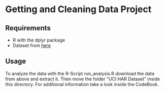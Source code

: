 # Getting and Cleaning Data Project
## Requirements
* R with the dplyr package
* Dataset from [here](https://d396qusza40orc.cloudfront.net/getdata%2Fprojectfiles%2FUCI%20HAR%20Dataset.zip)

## Usage
To analyze the data with the R-Script run_analysis.R download the data from above and extract it. Then move the folder "UCI HAR Dataset" inside this directory. For additional information take a look inside the CodeBook.